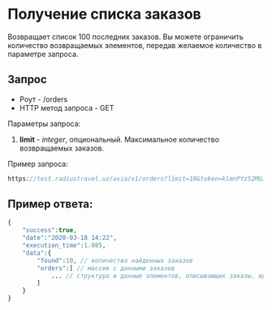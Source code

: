 Получение списка заказов
========================

Возвращает список 100 последних заказов. Вы можете ограничить количество возвращаемых элементов, передав желаемое количество в параметре запроса.

Запрос
------

* Роут - /orders
* HTTP метод запроса - GET

Параметры запроса:

1. **limit** - *integer*, опциональный. Максимальное количество возвращаемых заказов.

Пример запроса:

```php
https://test.radiustravel.uz/avia/v1/orders?limit=10&token=klmnPYz52MUJPH1ZsPXw
```

Пример ответа:
--------------

```php
{
    "success":true,
    "date":"2020-03-18 14:22",
    "execution_time":1.085,
    "data":{
        "found":10, // количество найденных заказов
        "orders":[ // массив с данными заказов
            ... // структура и данные элементов, описывающих заказы, идентичны элементу order при бронировании
        ]
    }
}
```